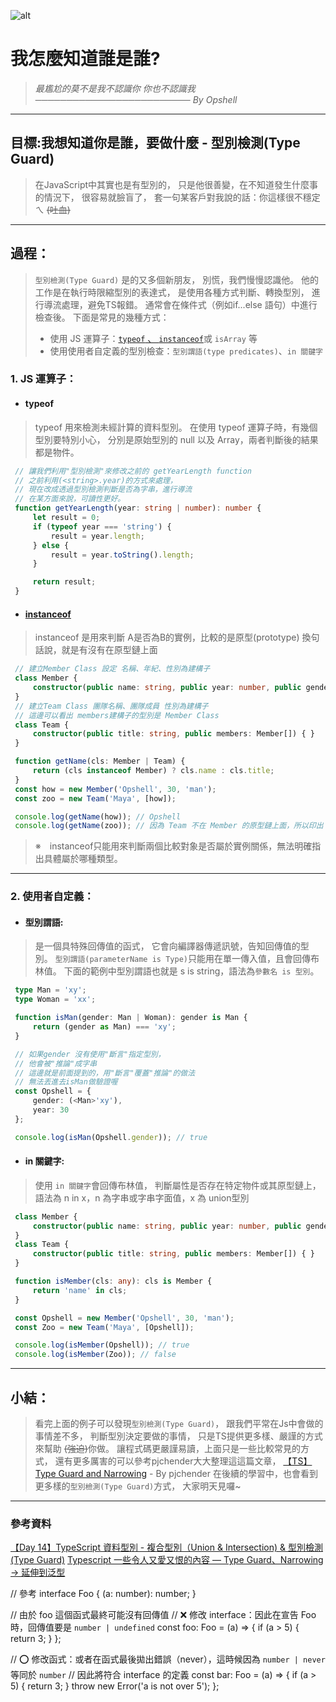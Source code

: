 ![alt](https://)

# 我怎麼知道誰是誰?
> *最尷尬的莫不是我不認識你*
> *你也不認識我*
> *───────────────────────── By Opshell*

---
## 目標:我想知道你是誰，要做什麼 - 型別檢測(Type Guard)
> 在JavaScript中其實也是有型別的，
> 只是他很善變，在不知道發生什麼事的情況下，
> 很容易就臉盲了，
> 套一句某客戶對我說的話：你這樣很不穩定ㄟ ~~(吐血)~~

---
## 過程：
   > `型別檢測(Type Guard)`
   > 是的又多個新朋友，
   > 別慌，我們慢慢認識他。
   > 他的工作是在執行時限縮型別的表達式，
   > 是使用各種方式判斷、轉換型別，
   > 進行導流處理，避免TS報錯。
   > 通常會在條件式（例如if...else 語句）中進行檢查後。
   > 下面是常見的幾種方式：
   > - 使用 JS 運算子：[`typeof` 、 `instanceof`](https://medium.com/@mengchiang000/js%E5%9F%BA%E6%9C%AC%E8%A7%80%E5%BF%B5-typeof-vs-instanceof-4dcb89e315df)或 `isArray` 等
   > - 使用使用者自定義的型別檢查：`型別謂語(type predicates)`、`in 關鍵字`

   ### 1. JS 運算子：
   - #### typeof
   > typeof 用來檢測未經計算的資料型別。
   > 在使用 typeof 運算子時，有幾個型別要特別小心，
   > 分別是原始型別的 null 以及 Array，兩者判斷後的結果都是物件。

   ```typescript
    // 讓我們利用"型別檢測"來修改之前的 getYearLength function
    // 之前利用(<string>.year)的方式來處理，
    // 現在改成透過型別檢測判斷是否為字串，進行導流
    // 在某方面來說，可讀性更好。
    function getYearLength(year: string | number): number {
        let result = 0;
        if (typeof year === 'string') {
            result = year.length;
        } else {
            result = year.toString().length;
        }

        return result;
    }
   ```
   - #### [instanceof](https://medium.com/%E6%89%8B%E5%AF%AB%E7%AD%86%E8%A8%98/javascript-instanceof-operator-implementation-ee8f40f9e3b6)
   > instanceof 是用來判斷 A是否為B的實例，比較的是原型(prototype)
   > 換句話說，就是有沒有在原型鏈上面
   ```typescript
    // 建立Member Class 設定 名稱、年紀、性別為建構子
    class Member {
        constructor(public name: string, public year: number, public gender: string) { }
    }
    // 建立Team Class 團隊名稱、團隊成員 性別為建構子
    // 這邊可以看出 members建構子的型別是 Member Class
    class Team {
        constructor(public title: string, public members: Member[]) { }
    }

    function getName(cls: Member | Team) {
        return (cls instanceof Member) ? cls.name : cls.title;
    }
    const how = new Member('Opshell', 30, 'man');
    const zoo = new Team('Maya', [how]);

    console.log(getName(how)); // Opshell
    console.log(getName(zoo)); // 因為 Team 不在 Member 的原型鏈上面，所以印出 Maya
   ```
   > ※　instanceof只能用來判斷兩個比較對象是否屬於實例關係，無法明確指出具體屬於哪種類型。
---
   ### 2. 使用者自定義：
   - #### 型別謂語:
   > 是一個具特殊回傳值的函式，
   > 它會向編譯器傳遞訊號，告知回傳值的型別。
   > `型別謂語(parameterName is Type)`只能用在單一傳入值，且會回傳布林值。
   > 下面的範例中型別謂語也就是 s is string，語法為`參數名 is 型別`。

   ```typescript
    type Man = 'xy';
    type Woman = 'xx';

    function isMan(gender: Man | Woman): gender is Man {
        return (gender as Man) === 'xy';
    }

    // 如果gender 沒有使用"斷言"指定型別，
    // 他會被"推論"成字串
    // 這邊就是前面提到的，用"斷言"覆蓋"推論"的做法
    // 無法丟進去isMan做驗證喔
    const Opshell = {
        gender: (<Man>'xy'),
        year: 30
    };

    console.log(isMan(Opshell.gender)); // true
   ```
   - #### in 關鍵字:
   > 使用 `in 關鍵字`會回傳布林值，
   > 判斷屬性是否存在特定物件或其原型鏈上，
   > 語法為 n in x，n 為字串或字串字面值，x 為 union型別
   ```typescript
    class Member {
        constructor(public name: string, public year: number, public gender: string) { }
    }
    class Team {
        constructor(public title: string, public members: Member[]) { }
    }

    function isMember(cls: any): cls is Member {
        return 'name' in cls;
    }

    const Opshell = new Member('Opshell', 30, 'man');
    const Zoo = new Team('Maya', [Opshell]);

    console.log(isMember(Opshell)); // true
    console.log(isMember(Zoo)); // false
   ```
---
## 小結：
   > 看完上面的例子可以發現`型別檢測(Type Guard)`，
   > 跟我們平常在Js中會做的事情差不多，
   > 判斷型別決定要做的事情，
   > 只是TS提供更多樣、嚴謹的方式來幫助 ~~(強迫)~~你做。
   > 讓程式碼更嚴謹易讀，上面只是一些比較常見的方式，
   > 還有更多厲害的可以參考pjchender大大整理這這篇文章，
   > [【TS】Type Guard and Narrowing](https://pjchender.dev/typescript/ts-narrowing/) - By pjchender
   > 在後續的學習中，也會看到更多樣的`型別檢測(Type Guard)`方式，
   > 大家明天見囉~

---
### 參考資料
[【Day 14】TypeScript 資料型別 - 複合型別（Union & Intersection) & 型別檢測(Type Guard)](https://ithelp.ithome.com.tw/articles/10222470?sc=rss.iron)
[Typescript 一些令人又愛又恨的內容 — Type Guard、Narrowing -> 延伸到泛型](https://medium.com/onedegree-tech-blog/typescript-%E4%B8%80%E4%BA%9B%E4%BB%A4%E4%BA%BA%E5%8F%88%E6%84%9B%E5%8F%88%E6%81%A8%E7%9A%84%E5%85%A7%E5%AE%B9-type-guard-narrowing-1655a9ae2a4d)




 // 參考
interface Foo {
  (a: number): number;
}

// 由於 foo 這個函式最終可能沒有回傳值
// ❌ 修改 interface：因此在宣告 Foo 時，回傳值要是 `number | undefined`
const foo: Foo = (a) => {
  if (a > 5) {
    return 3;
  }
};

// ⭕️ 修改函式：或者在函式最後拋出錯誤（never），這時候因為 `number | never` 等同於 `number`
// 因此將符合 interface 的定義
const bar: Foo = (a) => {
  if (a > 5) {
    return 3;
  }
  throw new Error('a is not over 5');
};